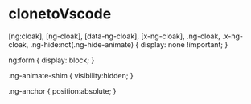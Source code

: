 # clonetoVscode

[ng\:cloak],
[ng-cloak],
[data-ng-cloak],
[x-ng-cloak],
.ng-cloak,
.x-ng-cloak,
.ng-hide:not(.ng-hide-animate) {
  display: none !important;
}

ng\:form {
  display: block;
}

.ng-animate-shim {
  visibility:hidden;
}

.ng-anchor {
  position:absolute;
}
